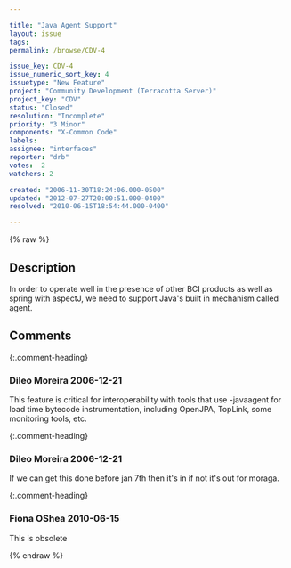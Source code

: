 ```yaml
---

title: "Java Agent Support"
layout: issue
tags: 
permalink: /browse/CDV-4

issue_key: CDV-4
issue_numeric_sort_key: 4
issuetype: "New Feature"
project: "Community Development (Terracotta Server)"
project_key: "CDV"
status: "Closed"
resolution: "Incomplete"
priority: "3 Minor"
components: "X-Common Code"
labels: 
assignee: "interfaces"
reporter: "drb"
votes:  2
watchers: 2

created: "2006-11-30T18:24:06.000-0500"
updated: "2012-07-27T20:00:51.000-0400"
resolved: "2010-06-15T18:54:44.000-0400"

---
```




{% raw %}



## Description

<div markdown="1" class="description">

In order to operate well in the presence of other BCI products as well as spring with aspectJ, we need to support Java's 
built in mechanism called agent.

</div>

## Comments


{:.comment-heading}
### **Dileo Moreira** <span class="date">2006-12-21</span>

<div markdown="1" class="comment">

This feature is critical for interoperability with tools that use -javaagent for load time bytecode instrumentation, including OpenJPA, TopLink, some monitoring tools, etc. 

</div>


{:.comment-heading}
### **Dileo Moreira** <span class="date">2006-12-21</span>

<div markdown="1" class="comment">

If we can get this done before jan 7th then it's in if not it's out for moraga.

</div>


{:.comment-heading}
### **Fiona OShea** <span class="date">2010-06-15</span>

<div markdown="1" class="comment">

This is obsolete

</div>



{% endraw %}

